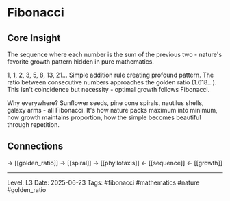 # Fibonacci

## Core Insight
The sequence where each number is the sum of the previous two - nature's favorite growth pattern hidden in pure mathematics.

1, 1, 2, 3, 5, 8, 13, 21... Simple addition rule creating profound pattern. The ratio between consecutive numbers approaches the golden ratio (1.618...). This isn't coincidence but necessity - optimal growth follows Fibonacci.

Why everywhere? Sunflower seeds, pine cone spirals, nautilus shells, galaxy arms - all Fibonacci. It's how nature packs maximum into minimum, how growth maintains proportion, how the simple becomes beautiful through repetition.

## Connections
→ [[golden_ratio]]
→ [[spiral]]
→ [[phyllotaxis]]
← [[sequence]]
← [[growth]]

---
Level: L3
Date: 2025-06-23
Tags: #fibonacci #mathematics #nature #golden_ratio